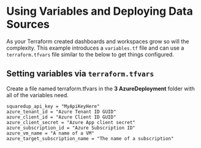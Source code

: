 # Using Variables and Deploying Data Sources

As your Terraform created dashboards and workspaces grow so will the complexity.  This example introduces a `variables.tf` file and can use a `terraform.tfvars` file similar to the below to get things configured.

## Setting variables via `terraform.tfvars`
Create a file named terraform.tfvars in the **3 AzureDeployment** folder with all of the variables need.

```tfvar
squaredup_api_key = "MyApiKeyHere"
azure_tenant_id = "Azure Tenant ID GUID"
azure_client_id = "Azure Client ID GUID"
azure_client_secret = "Azure App client secret"
azure_subscription_id = "Azure Subscription ID"
azure_vm_name = "A name of a VM"
azure_target_subscription_name = "The name of a subscription"
```
